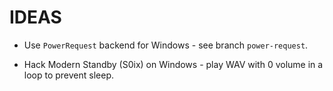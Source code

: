 # IDEAS

- Use `PowerRequest` backend for Windows - see branch `power-request`.

- Hack Modern Standby (S0ix) on Windows - play WAV with 0 volume in a loop to prevent sleep.

